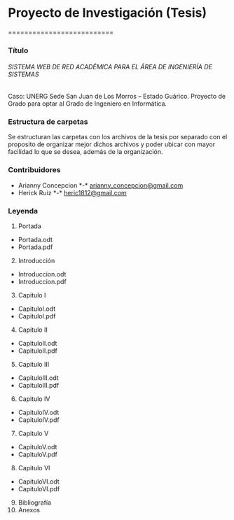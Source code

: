 # Proyecto de Investigación (Tesis)
==========================

### Título

###### SISTEMA WEB DE RED ACADÉMICA PARA EL ÁREA DE INGENIERÍA DE SISTEMAS

  Caso: UNERG Sede San Juan de Los Morros – Estado Guárico.
  Proyecto de Grado para optar al Grado de Ingeniero en Informática.

### Estructura de carpetas

  Se estructuran las carpetas con los archivos de la tesis por separado con el proposito de organizar mejor dichos archivos y poder ubicar con mayor facilidad lo que se desea, además de la organización.

### Contribuidores

- Arianny Concepcion \*-\* arianny_concepcion@gmail.com
- Herick Ruiz \*-\* heric1812@gmail.com

### Leyenda

1. Portada
  - Portada.odt
  - Portada.pdf
2. Introducción
  - Introduccion.odt
  - Introduccion.pdf
3. Capitulo I
  - CapituloI.odt
  - CapituloI.pdf
4. Capitulo II
  - CapituloII.odt
  - CapituloII.pdf
5. Capitulo III
  - CapituloIII.odt
  - CapituloIII.pdf
6. Capitulo IV
  - CapituloIV.odt
  - CapituloIV.pdf
7. Capitulo V
  - CapituloV.odt
  - CapituloV.pdf
8. Capitulo VI
  - CapituloVI.odt
  - CapituloVI.pdf
9. Bibliografía
10. Anexos
